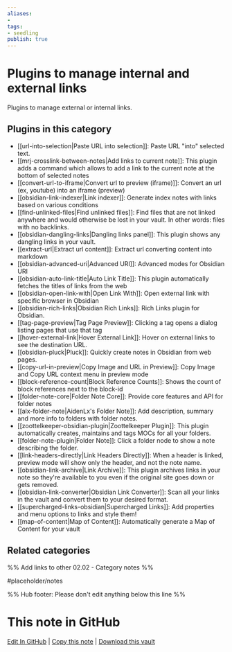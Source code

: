 ```yaml
---
aliases:
- 
tags: 
- seedling 
publish: true
---
```



# Plugins to manage internal and external links

Plugins to manage external or internal links.

## Plugins in this category

- [[url-into-selection|Paste URL into selection]]: Paste URL "into" selected text.
- [[mrj-crosslink-between-notes|Add links to current note]]: This plugin adds a command which allows to add a link to the current note at the bottom of selected notes
- [[convert-url-to-iframe|Convert url to preview (iframe)]]: Convert an url (ex, youtube) into an iframe (preview)
- [[obsidian-link-indexer|Link indexer]]: Generate index notes with links based on various conditions
- [[find-unlinked-files|Find unlinked files]]: Find files that are not linked anywhere and would otherwise be lost in your vault. In other words: files with no backlinks.
- [[obsidian-dangling-links|Dangling links panel]]: This plugin shows any dangling links in your vault.
- [[extract-url|Extract url content]]: Extract url converting content into markdown
- [[obsidian-advanced-uri|Advanced URI]]: Advanced modes for Obsidian URI
- [[obsidian-auto-link-title|Auto Link Title]]: This plugin automatically fetches the titles of links from the web
- [[obsidian-open-link-with|Open Link With]]: Open external link with specific browser in Obsidian
- [[obsidian-rich-links|Obsidian Rich Links]]: Rich Links plugin for Obsidian.
- [[tag-page-preview|Tag Page Preview]]: Clicking a tag opens a dialog listing pages that use that tag
- [[hover-external-link|Hover External Link]]: Hover on external links to see the destination URL.
- [[obsidian-pluck|Pluck]]: Quickly create notes in Obsidian from web pages.
- [[copy-url-in-preview|Copy Image and URL in Preview]]: Copy Image and Copy URL context menu in preview mode
- [[block-reference-count|Block Reference Counts]]: Shows the count of block references next to the block-id
- [[folder-note-core|Folder Note Core]]: Provide core features and API for folder notes
- [[alx-folder-note|AidenLx's Folder Note]]: Add description, summary and more info to folders with folder notes.
- [[zoottelkeeper-obsidian-plugin|Zoottelkeeper Plugin]]: This plugin automatically creates, maintains and tags MOCs for all your folders.
- [[folder-note-plugin|Folder Note]]: Click a folder node to show a note describing the folder.
- [[link-headers-directly|Link Headers Directly]]: When a header is linked, preview mode will show only the header, and not the note name.
- [[obsidian-link-archive|Link Archive]]: This plugin archives links in your note so they're available to you even if the original site goes down or gets removed.
- [[obsidian-link-converter|Obsidian Link Converter]]: Scan all your links in the vault and convert them to your desired format.
- [[supercharged-links-obsidian|Supercharged Links]]: Add properties and menu options to links and style them!
- [[map-of-content|Map of Content]]: Automatically generate a Map of Content for your vault


## Related categories

%% Add links to other 02.02 - Category notes %%

#placeholder/notes

%% Hub footer: Please don't edit anything below this line %%

# This note in GitHub

<span class="git-footer">[Edit In GitHub](https://github.dev/obsidian-community/obsidian-hub/blob/main/02%20-%20Community%20Expansions/02.01%20Plugins%20by%20Category/Plugins%20to%20manage%20internal%20and%20external%20links.md "git-hub-edit-note") | [Copy this note](https://raw.githubusercontent.com/obsidian-community/obsidian-hub/main/02%20-%20Community%20Expansions/02.01%20Plugins%20by%20Category/Plugins%20to%20manage%20internal%20and%20external%20links.md "git-hub-copy-note") | [Download this vault](https://github.com/obsidian-community/obsidian-hub/archive/refs/heads/main.zip "git-hub-download-vault") </span>

